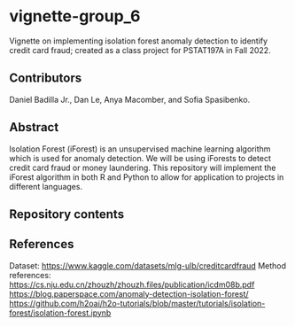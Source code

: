 # vignette-group_6

Vignette on implementing isolation forest anomaly detection to identify credit card fraud; created as a class project for PSTAT197A in Fall 2022.

## Contributors
Daniel Badilla Jr., Dan Le, Anya Macomber, and Sofia Spasibenko.

## Abstract
Isolation Forest (iForest) is an unsupervised machine learning algorithm which is used for anomaly detection. We will be using iForests to detect credit card fraud or money laundering. This repository will implement the iForest algorithm in both R and Python to allow for application to projects in different languages. 

## Repository contents

## References
Dataset: https://www.kaggle.com/datasets/mlg-ulb/creditcardfraud
Method references:
https://cs.nju.edu.cn/zhouzh/zhouzh.files/publication/icdm08b.pdf	
https://blog.paperspace.com/anomaly-detection-isolation-forest/	
https://github.com/h2oai/h2o-tutorials/blob/master/tutorials/isolation-forest/isolation-forest.ipynb